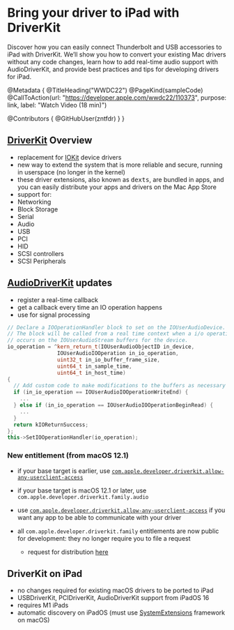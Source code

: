 # Bring your driver to iPad with DriverKit

Discover how you can easily connect Thunderbolt and USB accessories to iPad with DriverKit. We’ll show you how to convert your existing Mac drivers without any code changes, learn how to add real-time audio support with AudioDriverKit, and provide best practices and tips for developing drivers for iPad.

@Metadata {
   @TitleHeading("WWDC22")
   @PageKind(sampleCode)
   @CallToAction(url: "https://developer.apple.com/wwdc22/110373", purpose: link, label: "Watch Video (18 min)")

   @Contributors {
      @GitHubUser(zntfdr)
   }
}



## [DriverKit][dk] Overview

- replacement for [IOKit][ik] device drivers
- new way to extend the system that is more reliable and secure, running in userspace (no longer in the kernel)
- these driver extensions, also known as <kbd>dexts</kbd>, are bundled in apps, and you can easily distribute your apps and drivers on the Mac App Store
- support for:
 - Networking 
 - Block Storage
 - Serial
 - Audio
 - USB
 - PCI
 - HID
 - SCSI controllers
 - SCSI Peripherals

## [AudioDriverKit][ak] updates

- register a real-time callback
- get a callback every time an IO operation happens
- use for signal processing

```c++
// Declare a IOOperationHandler block to set on the IOUserAudioDevice.
// The block will be called from a real time context when a i/o operation
// occurs on the IOUserAudioStream buffers for the device.
io_operation = ^kern_return_t(IOUserAudioObjectID in_device,
                IOUserAudioIOOperation in_io_operation,
                uint32_t in_io_buffer_frame_size,
                uint64_t in_sample_time,
                uint64_t in_host_time)
{
  // Add custom code to make modifications to the buffers as necessary
  if (in_io_operation == IOUserAudioIOOperationWriteEnd) {
    ...
  } else if (in_io_operation == IOUserAudioIOOperationBeginRead) {
    ...
  }
  return kIOReturnSuccess;
};
this->SetIOOperationHandler(io_operation);
```

### New entitlement (from macOS 12.1)

- if your base target is earlier, use [`com.apple.developer.driverkit.allow-any-userclient-access`][oldEnt]
- if your base target is macOS 12.1 or later, use `com.apple.developer.driverkit.family.audio`

- use [`com.apple.developer.driverkit.allow-any-userclient-access`][oldEnt] if you want any app to be able to communicate with your driver
- all `com.apple.developer.driverkit.family` entitlements are now public for development: they no longer require you to file a request
  - request for distribution [here](https://developer.apple.com/contact/request/system-extension)

## DriverKit on iPad

- no changes required for existing macOS drivers to be ported to iPad
- USBDriverKit, PCIDriverKit, AudioDriverKit support from iPadOS 16
- requires M1 iPads
- automatic discovery on iPadOS (must use [SystemExtensions][se] framework on macOS)

[dk]: https://developer.apple.com/documentation/driverkit
[ik]: https://developer.apple.com/documentation/iokit
[ak]: https://developer.apple.com/documentation/audiodriverkit
[oldEnt]: https://developer.apple.com/documentation/bundleresources/entitlements/com_apple_developer_driverkit_userclient-access
[se]: https://developer.apple.com/documentation/SystemExtensions